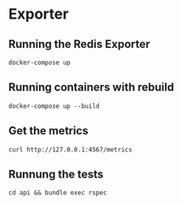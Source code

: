 # Exporter
## Running the Redis Exporter

`docker-compose up`

## Running containers with rebuild

`docker-compose up --build`

## Get the metrics

`curl http://127.0.0.1:4567/metrics`

## Runnung the tests

`cd api && bundle exec rspec`
